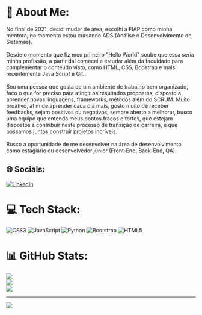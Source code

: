 # 💫 About Me:
No final de 2021, decidi mudar de área, escolhi a FIAP como minha mentora, no momento estou cursando ADS (Análise e Desenvolvimento de Sistemas).<br><br>Desde o momento que fiz meu primeiro "Hello World" soube que essa seria minha profissão, a partir daí comecei a estudar além da faculdade para complementar o conteúdo visto, como HTML, CSS, Boostrap e mais recentemente Java Script e Git.<br><br>Sou uma pessoa que gosta de um ambiente de trabalho bem organizado, faço o que for preciso para atingir os resultados propostos, disposto a aprender novas linguagens, frameworks, métodos além do SCRUM. Muito proativo, afim de aprender cada dia mais, gosto muito de receber feedbacks, sejam positivos ou negativos, sempre aberto a melhorar, busco uma equipe que entenda meus pontos fracos e fortes, que estejam dispostos a contribuir neste processo de transição de carreira, e que possamos juntos construir projetos incríveis.<br><br>Busco a oportunidade de me desenvolver na área de desenvolvimento como estagiário ou desenvolvedor júnior (Front-End, Back-End, QA).


## 🌐 Socials:
[![LinkedIn](https://img.shields.io/badge/LinkedIn-%230077B5.svg?logo=linkedin&logoColor=white)](https://linkedin.com/in/https:lucassantanarodrigues) 

# 💻 Tech Stack:
![CSS3](https://img.shields.io/badge/css3-%231572B6.svg?style=for-the-badge&logo=css3&logoColor=white) ![JavaScript](https://img.shields.io/badge/javascript-%23323330.svg?style=for-the-badge&logo=javascript&logoColor=%23F7DF1E) ![Python](https://img.shields.io/badge/python-3670A0?style=for-the-badge&logo=python&logoColor=ffdd54) ![Bootstrap](https://img.shields.io/badge/bootstrap-%23563D7C.svg?style=for-the-badge&logo=bootstrap&logoColor=white) ![HTML5](https://img.shields.io/badge/html5-%23E34F26.svg?style=for-the-badge&logo=html5&logoColor=white)
# 📊 GitHub Stats:
![](https://github-readme-stats.vercel.app/api?username=LucasSanro&theme=dark&hide_border=false&include_all_commits=false&count_private=false)<br/>
![](https://github-readme-streak-stats.herokuapp.com/?user=LucasSanro&theme=dark&hide_border=false)<br/>
![](https://github-readme-stats.vercel.app/api/top-langs/?username=LucasSanro&theme=dark&hide_border=false&include_all_commits=false&count_private=false&layout=compact)

---
[![](https://visitcount.itsvg.in/api?id=LucasSanro&icon=0&color=0)](https://visitcount.itsvg.in)
